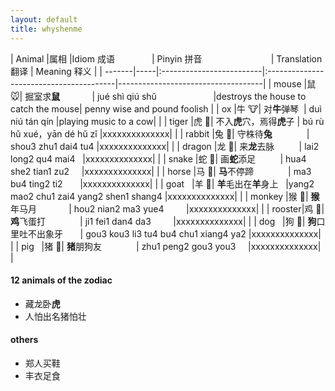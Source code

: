 ```yaml
---
layout: default
title: whyshenme
---
```



| Animal |属相  |Idiom 成语                | Pinyin 拼音                             | Translation 翻译                | Meaning 释义     |
| -------|-----|:-------------------------|:----------------------------------------|------------------------------------|
| mouse  |鼠 🐭| 掘室求**鼠**              | jué shì qiú shǔ                        |destroys the house to catch the mouse| penny wise and pound foolish |
| ox     |牛 🐮| 对**牛**弹琴              | duì niú tán qín                        |playing music to a cow| |
| tiger  |虎 🐯| 不入**虎**穴，焉得**虎**子 | bú rù hǔ xué，yān dé hǔ zǐ             |xxxxxxxxxxxxxx| |
| rabbit |兔 🐰| 守株待**兔**              | shou3 zhu1 dai4 tu4                    |xxxxxxxxxxxxxx| |
| dragon |龙 🐲| 来**龙**去脉              | lai2 long2 qu4 mai4                    |xxxxxxxxxxxxxx| |
| snake  |蛇 🐍| 画**蛇**添足              | hua4 she2 tian1 zu2                    |xxxxxxxxxxxxxx| |
| horse  |马 🐴| **马**不停蹄              | ma3 bu4 ting2 ti2                      |xxxxxxxxxxxxxx| |
| goat   |羊 🐑| **羊**毛出在**羊**身上     |yang2 mao2 chu1 zai4 yang2 shen1 shang4 |xxxxxxxxxxxxxx| |
| monkey |猴 🐒| **猴**年马月              | hou2 nian2 ma3 yue4                    |xxxxxxxxxxxxxx| |
| rooster|鸡 🐔| **鸡**飞蛋打              | ji1 fei1 dan4 da3                      |xxxxxxxxxxxxxx| |
| dog    |狗 🐶| **狗**口里吐不出象牙       | gou3 kou3 li3 tu4 bu4 chu1 xiang4 ya2  |xxxxxxxxxxxxxx| |
| pig    |猪 🐷| **猪**朋狗友              | zhu1 peng2 gou3 you3                   |xxxxxxxxxxxxxx| |


#### 12 animals of the zodiac ####

* 藏龙卧**虎**
* 人怕出名猪怕壮


#### others ####
* 郑人买鞋
* 丰衣足食
